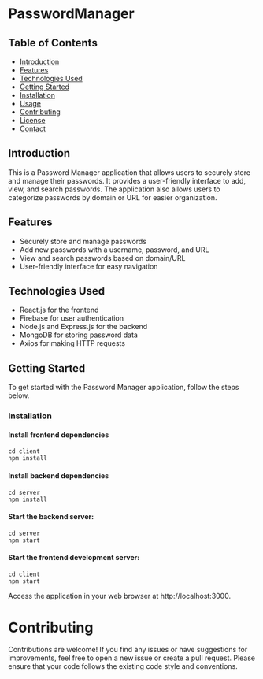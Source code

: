 # PasswordManager

## Table of Contents
- [Introduction](#introduction)
- [Features](#features)
- [Technologies Used](#technologies-used)
- [Getting Started](#getting-started)
- [Installation](#installation)
- [Usage](#usage)
- [Contributing](#contributing)
- [License](#license)
- [Contact](#contact)

## Introduction

This is a Password Manager application that allows users to securely store and manage their passwords. It provides a user-friendly interface to add, view, and search passwords. The application also allows users to categorize passwords by domain or URL for easier organization.

## Features

- Securely store and manage passwords
- Add new passwords with a username, password, and URL
- View and search passwords based on domain/URL
- User-friendly interface for easy navigation

## Technologies Used

- React.js for the frontend
- Firebase for user authentication
- Node.js and Express.js for the backend
- MongoDB for storing password data
- Axios for making HTTP requests

## Getting Started

To get started with the Password Manager application, follow the steps below.

### Installation

#### Install frontend dependencies
```
cd client
npm install
```

#### Install backend dependencies
```
cd server
npm install
```

#### Start the backend server:
```
cd server
npm start
```

#### Start the frontend development server:
```
cd client
npm start
```

Access the application in your web browser at http://localhost:3000.

# Contributing

Contributions are welcome! If you find any issues or have suggestions for improvements, feel free to open a new issue or create a pull request. Please ensure that your code follows the existing code style and conventions.
